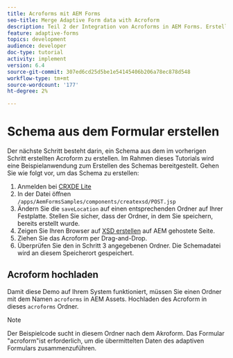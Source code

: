 ```yaml
---
title: Acroforms mit AEM Forms
seo-title: Merge Adaptive Form data with Acroform
description: Teil 2 der Integration von Acroforms in AEM Forms. Erstellen Sie ein Schema aus einer Acroform.
feature: adaptive-forms
topics: development
audience: developer
doc-type: tutorial
activity: implement
version: 6.4
source-git-commit: 307ed6cd25d5be1e54145406b206a78ec878d548
workflow-type: tm+mt
source-wordcount: '177'
ht-degree: 2%

---
```



# Schema aus dem Formular erstellen

Der nächste Schritt besteht darin, ein Schema aus dem im vorherigen Schritt erstellten Acroform zu erstellen. Im Rahmen dieses Tutorials wird eine Beispielanwendung zum Erstellen des Schemas bereitgestellt. Gehen Sie wie folgt vor, um das Schema zu erstellen:

1. Anmelden bei [CRXDE Lite](http://localhost:4502/crx/de)
2. In der Datei öffnen `/apps/AemFormsSamples/components/createxsd/POST.jsp`
3. Ändern Sie die `saveLocation` auf einen entsprechenden Ordner auf Ihrer Festplatte. Stellen Sie sicher, dass der Ordner, in dem Sie speichern, bereits erstellt wurde.
4. Zeigen Sie Ihren Browser auf [XSD erstellen](http://localhost:4502/content/DocumentServices/CreateXsd.html) auf AEM gehostete Seite.
5. Ziehen Sie das Acroform per Drag-and-Drop.
6. Überprüfen Sie den in Schritt 3 angegebenen Ordner. Die Schemadatei wird an diesem Speicherort gespeichert.

## Acroform hochladen

Damit diese Demo auf Ihrem System funktioniert, müssen Sie einen Ordner mit dem Namen `acroforms` in AEM Assets. Hochladen des Acroform in dieses `acroforms` Ordner.

>[!NOTE]
>
>Der Beispielcode sucht in diesem Ordner nach dem Akroform. Das Formular &quot;acroform&quot;ist erforderlich, um die übermittelten Daten des adaptiven Formulars zusammenzuführen.
